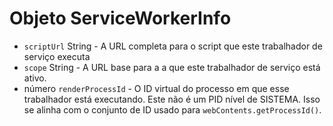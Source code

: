 # Objeto ServiceWorkerInfo

* `scriptUrl` String - A URL completa para o script que este trabalhador de serviço executa
* `scope` String - A URL base para a a que este trabalhador de serviço está ativo.
* número `renderProcessId` - O ID virtual do processo em que esse trabalhador está executando.  Este não é um PID nível de SISTEMA.  Isso se alinha com o conjunto de ID usado para `webContents.getProcessId()`.

